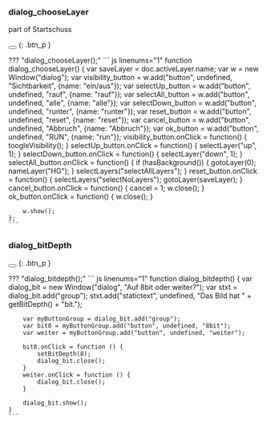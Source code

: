 ### dialog_chooseLayer
part of Startschuss

<button class="btn" data-clipboard-text="dialog_chooseLayer();"></button>
{: .btn_p }

??? "dialog_chooseLayer();"
    ``` js linenums="1"
    function  dialog_chooseLayer() {
        var saveLayer = doc.activeLayer.name;
        var w = new Window("dialog");
        var visibility_button = w.add("button", undefined, "Sichtbarkeit", {name: "ein/aus"});
        var selectUp_button = w.add("button", undefined, "rauf", {name: "rauf"});
        var selectAll_button = w.add("button", undefined, "alle", {name: "alle"});
        var selectDown_button = w.add("button", undefined, "runter", {name: "runter"});
        var reset_button = w.add("button", undefined, "reset", {name: "reset"});
        var cancel_button = w.add("button", undefined, "Abbruch", {name: "Abbruch"});
        var ok_button = w.add("button", undefined, "RUN", {name: "run"});
        visibility_button.onClick = function() {
            toogleVisibility();
        }
        selectUp_button.onClick = function() {
            selectLayer("up", 1);
        }
        selectDown_button.onClick = function() {
            selectLayer("down", 1);
        }
        selectAll_button.onClick = function() {
            if (hasBackground()) {
                gotoLayer(0);
                nameLayer("HG");
            }
            selectLayers("selectAllLayers");
        }
        reset_button.onClick = function() {
            selectLayers("selectNoLayers");
            gotoLayer(saveLayer);
        }
        cancel_button.onClick = function() {
            cancel = 1;
            w.close();
        }
        ok_button.onClick = function() {
            w.close();
        }
    
        w.show();
    };
    ```

[](file:///Users/simon/Arbeit/GitHub/SimonScript/source/_functions/dialog/dialog_chooseLayer.js)


### dialog_bitDepth

<button class="btn" data-clipboard-text="dialog_bitdepth();"></button>
{: .btn_p }

??? "dialog_bitdepth();"
    ``` js linenums="1"
    function dialog_bitdepth() {
        var dialog_bit = new Window("dialog", "Auf 8bit oder weiter?");
        var stxt = dialog_bit.add("group");
        stxt.add("statictext", undefined, "Das Bild hat " + getBitDepth() + "bit.");
    
        var myButtonGroup = dialog_bit.add("group");
        var bit8 = myButtonGroup.add("button", undefined, "8bit");
        var weiter = myButtonGroup.add("button", undefined, "weiter");
    
        bit8.onClick = function () {
            setBitDepth(8);
            dialog_bit.close();
        }
        weiter.onClick = function () {
            dialog_bit.close();
        }
    
        dialog_bit.show();
    }
    ```

[](file:///Users/simon/Arbeit/GitHub/SimonScript/source/_functions/dialog/dialog_bitDepth.js)
